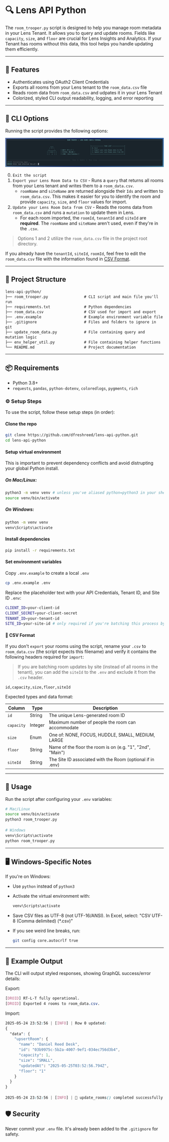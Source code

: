 # 🔍 Lens API Python

The `room_trooper.py` script is designed to help you manage room metadata in your Lens Tenant. It allows you to query and update rooms. Fields like `capacity`, `size`, and `floor` are crucial for Lens Insights and Analytics. If your Tenant has rooms without this data, this tool helps you handle updating them efficiently.

---

## 🚀 Features

- Authenticates using OAuth2 Client Credentials
- Exports all rooms from your Lens tenant to the `room_data.csv` file
- Reads room data from `room_data.csv` and udpates it in your Lens Tenant
- Colorized, styled CLI output readability, logging, and error reporting

---

## 🧰 CLI Options

Running the script provides the following options:

![CLI Prompt Options](assets/roomTrooperMenu.png)

 0. `Exit the script`
 1. `Export your Lens Room Data to CSV` - Runs a `query` that returns all rooms from your Lens tenant and writes them to a `room_data.csv`.
    - `roomName` and `siteName` are returned alongside their `Ids` and written to `room_data.csv`. This makes it easier for you to identify the room and provide `capacity`, `size`, and `floor` values for import.
 2. `Update your Lens Room Data from CSV` - Reads the rooms data from `room_data.csv` and runs a `mutation` to update them in Lens.
    - For each room imported, the `roomId`, `tenantId` and `siteId` are **required**. The `roomName` and `siteName` aren't used, even if they're in the `.csv`.

   > Options 1 and 2 utilize the `room_data.csv` file in the project root directory.

If you already have the `tenantId`, `siteId`, `roomId`, feel free to edit the `room_data.csv` file with the information found in [CSV Format](./README.md#-csv-format).

---

## 📁 Project Structure

```
lens-api-python/
├── room_trooper.py                # CLI script and main file you'll run
├── requirements.txt               # Python dependencies
├── room_data.csv                  # CSV used for import and export
├── .env.example                   # Example environment variable file
├── .gitignore                     # Files and folders to ignore in git
├── update_room_data.py            # File containing query and mutation logic
├── env_helper_util.py             # File containing helper functions
└── README.md                      # Project documentation
```

---

## 📦 Requirements

- Python 3.8+
- `requests`, `pandas`, `python-dotenv`, `coloredlogs`, `pygments`, `rich`

### ⚙️ Setup Steps

To use the script, follow these setup steps (in order):

#### Clone the repo

```bash
git clone https://github.com/dfreshreed/lens-api-python.git
cd lens-api-python
```

#### Setup virtual environment

This is important to prevent dependency conflicts and avoid distrupting your global Python install.

##### **On Mac/Linux**:

```bash
python3 -m venv venv # unless you've aliased python=python3 in your shell config
source venv/bin/activate
```

##### **On Windows**:

```bash
python -m venv venv
venv\Scripts\activate
```

#### Install dependencies

```bash
pip install -r requirements.txt
```

#### Set environment variables

Copy `.env.example` to create a local `.env`

```bash
cp .env.example .env
```

Replace the placeholder text with your API Credentials, Tenant ID, and Site ID `.env`:

```bash
CLIENT_ID=your-client-id
CLIENT_SECRET=your-client-secret
TENANT_ID=your-tenant-id
SITE_ID=your-site-id # only required if you're batching this process by site
```

#### 📂 CSV Format

If you don't `export` your rooms using the script, rename your `.csv` to `room_data.csv` (the script expects this filename) and verify it contains the following headers required for `import`:

> If you are batching room updates by site (instead of all rooms in the tenant), you can add the `siteId` to the `.env` and exclude it from the `.csv` header.

```
id,capacity,size,floor,siteId
```

Expected types and data format:

| Column     | Type    | Description                                                |
| ---------- | ------- | ---------------------------------------------------------- |
| `id`       | String  | The unique Lens-generated room ID                          |
| `capacity` | Integer | Maximum number of people the room can accommodate          |
| `size`     | Enum    | One of: NONE, FOCUS, HUDDLE, SMALL, MEDIUM, LARGE          |
| `floor`    | String  | Name of the floor the room is on (e.g. "1", "2nd", "Main") |
| `siteId`    | String  | The Site ID associated with the Room (optional if in .env) |

---

## 🧠 Usage

Run the script after configuring your `.env` variables:

```bash
# Mac/Linux
source venv/bin/activate
python3 room_trooper.py

# Windows
venv\Scripts\activate
python room_trooper.py
```

---
## 🖥️ Windows-Specific Notes

If you're on Windows:

- Use `python` instead of `python3`
- Activate the virtual environment with:
    ```bash
    venv\Scripts\activate
    ```
- Save CSV files as UTF-8 (not UTF-16/ANSI). In Excel, select:
"CSV UTF-8 (Comma delimited) (*.csv)"
- If you see weird line breaks, run:

    ```bash
    git config core.autocrlf true
    ```
---

## 🧪 Example Output

The CLI will output styled responses, showing GraphQL success/error details:

Export:

```css
[DROID] RT-L-T fully operational.
[DROID] Exported 4 rooms to room_data.csv.
```

Import:

```css
2025-05-24 23:52:56 | [INFO] | Row 0 updated:
{
  "data": {
    "upsertRoom": {
      "name": "Daniel Reed Desk",
      "id": "03b9975c-5b2a-4007-9ef1-034ec756d3b4",
      "capacity": 1,
      "size": "SMALL",
      "updatedAt": "2025-05-25T03:52:56.794Z",
      "floor": "1"
    }
  }
}

2025-05-24 23:52:56 | [INFO] | 🏁 update_rooms() completed successfully with no errors.

```

## 🛡️ Security

Never commit your `.env` file. It's already been added to the `.gitignore` for safety.

